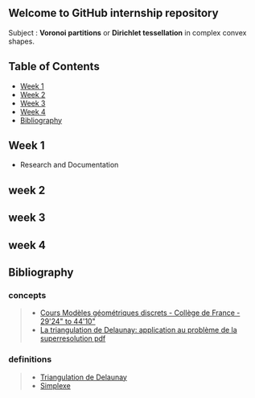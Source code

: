 ## Welcome to GitHub internship repository

Subject : **Voronoi partitions** or **Dirichlet tessellation** in complex convex shapes.

## Table of Contents 
* [Week 1](#Week-1)
* [Week 2](#Week-2)
* [Week 3](#Week-3)
* [Week 4](#Week-4)
* [Bibliography](#Bibliography)

## Week 1
* Research and Documentation

## week 2
## week 3
## week 4
## Bibliography
### concepts
> * <a href="https://www.college-de-france.fr/site/jean-daniel-boissonnat/course-2017-03-29-17h00.htm" target="_blank">Cours Modèles géométriques discrets - Collège de France - 29'24" to 44'10"</a>
> * <a href="http://www.tsi.telecom-paristech.fr/pages/enseignement/ressources/beti/delaunay/delaunay_imprimable.pdf" target="_blank">La triangulation de Delaunay: application au problème de la superresolution pdf</a>
### definitions
> * <a href="https://fr.wikipedia.org/wiki/Triangulation_de_Delaunay" target="_blank">Triangulation de Delaunay</a>
> * <a href="https://fr.wikipedia.org/wiki/Simplexe" target="_blank">Simplexe</a>


 

